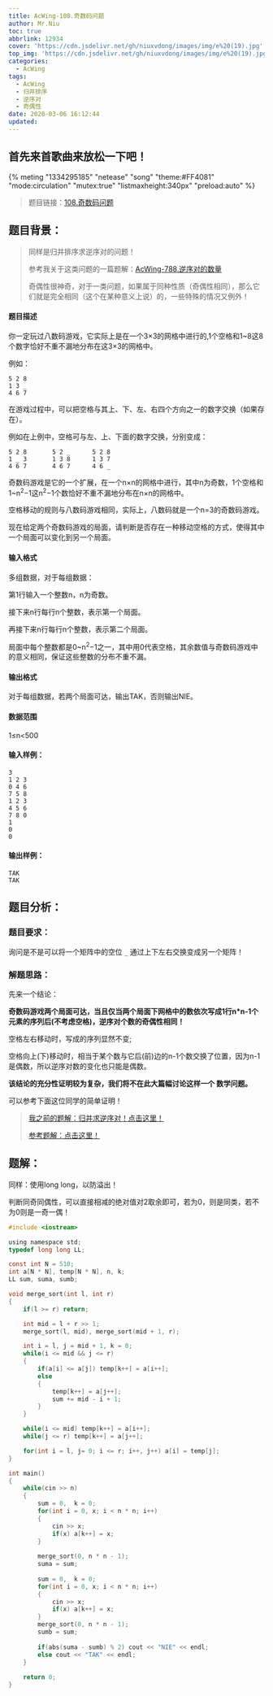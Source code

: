 ```yaml
---
title: AcWing-108.奇数码问题
author: Mr.Niu
toc: true
abbrlink: 12934
cover: 'https://cdn.jsdelivr.net/gh/niuxvdong/images/img/e%20(19).jpg'
top_img: 'https://cdn.jsdelivr.net/gh/niuxvdong/images/img/e%20(19).jpg'
categories:
  - AcWing
tags:
  - AcWing
  - 归并排序
  - 逆序对
  - 奇偶性
date: 2020-03-06 16:12:44
updated:
---
```






## 首先来首歌曲来放松一下吧！

{% meting "1334295185" "netease" "song" "theme:#FF4081" "mode:circulation" "mutex:true" "listmaxheight:340px" "preload:auto"  %}



> 题目链接：[108.奇数码问题](https://www.acwing.com/problem/content/110/)



## 题目背景：



> 同样是归并排序求逆序对的问题！
>
> 参考我关于这类问题的一篇题解：[AcWing-788.逆序对的数量](https://niuxvdong.top/posts/25834.html)
>
> 奇偶性很神奇，对于一类问题，如果属于同种性质（奇偶性相同），那么它们就是完全相同（这个在某种意义上说）的，一些特殊的情况又例外！

#### 题目描述



你一定玩过八数码游戏，它实际上是在一个3×3的网格中进行的,1个空格和1~8这8个数字恰好不重不漏地分布在这3×3的网格中。

例如：

```
5 2 8
1 3 _
4 6 7
```

在游戏过程中，可以把空格与其上、下、左、右四个方向之一的数字交换（如果存在）。

例如在上例中，空格可与左、上、下面的数字交换，分别变成：

```
5 2 8       5 2 _      5 2 8
1 _ 3       1 3 8      1 3 7
4 6 7       4 6 7      4 6 _
```

奇数码游戏是它的一个扩展，在一个n×n的网格中进行，其中n为奇数，1个空格和1~n<sup>2</sup>−1这n<sup>2</sup>−1个数恰好不重不漏地分布在n×n的网格中。

空格移动的规则与八数码游戏相同，实际上，八数码就是一个n=3的奇数码游戏。

现在给定两个奇数码游戏的局面，请判断是否存在一种移动空格的方式，使得其中一个局面可以变化到另一个局面。

#### 输入格式

多组数据，对于每组数据：

第1行输入一个整数n，n为奇数。

接下来n行每行n个整数，表示第一个局面。

再接下来n行每行n个整数，表示第二个局面。

局面中每个整数都是0~n<sup>2</sup>−1之一，其中用0代表空格，其余数值与奇数码游戏中的意义相同，保证这些整数的分布不重不漏。

#### 输出格式

对于每组数据，若两个局面可达，输出TAK，否则输出NIE。

#### 数据范围

1≤n<500

#### 输入样例：

```
3
1 2 3
0 4 6
7 5 8
1 2 3
4 5 6
7 8 0
1
0
0
```

#### 输出样例：

```
TAK
TAK
```



## 题目分析：

### 题目要求：



询问是不是可以将一个矩阵中的空位 `_` 通过上下左右交换变成另一个矩阵！

### 解题思路：



先来一个结论：

**奇数码游戏两个局面可达，当且仅当两个局面下网格中的数依次写成1行n*n-1个元素的序列后(不考虑空格)，逆序对个数的奇偶性相同！**

空格左右移动时，写成的序列显然不变;

空格向上(下)移动时，相当于某个数与它后(前)边的n-1个数交换了位置，因为n-1是偶数，所以逆序对数的变化也只能是偶数。

**该结论的充分性证明较为复杂，我们将不在此大篇幅讨论这样一个 数学问题。**



可以参考下面这位同学的简单证明！



> [我之前的题解：归并求逆序对！点击这里！](https://niuxvdong.top/posts/25834.html)
>
> [参考题解：点击这里！](https://www.acwing.com/solution/AcWing/content/1294/)



## 题解：



同样：使用long long，以防溢出！



判断同奇同偶性，可以直接相减的绝对值对2取余即可，若为0，则是同类，若不为0则是一奇一偶！



```c
#include <iostream>

using namespace std;
typedef long long LL;

const int N = 510;
int a[N * N], temp[N * N], n, k;
LL sum, suma, sumb;

void merge_sort(int l, int r)
{
    if(l >= r) return;

    int mid = l + r >> 1;
    merge_sort(l, mid), merge_sort(mid + 1, r);

    int i = l, j = mid + 1, k = 0;
    while(i <= mid && j <= r)
    {
        if(a[i] <= a[j]) temp[k++] = a[i++];
        else
        {
            temp[k++] = a[j++];
            sum += mid - i + 1;
        }
    }

    while(i <= mid) temp[k++] = a[i++];
    while(j <= r) temp[k++] = a[j++];

    for(int i = l, j= 0; i <= r; i++, j++) a[i] = temp[j];
}

int main()
{
    while(cin >> n)
    {
        sum = 0,  k = 0;
        for(int i = 0, x; i < n * n; i++)
        {
            cin >> x;
            if(x) a[k++] = x;
        }
            
        merge_sort(0, n * n - 1);
        suma = sum;
        
        sum = 0,  k = 0;
        for(int i = 0, x; i < n * n; i++)
        {
            cin >> x;
            if(x) a[k++] = x;
        }
        merge_sort(0, n * n - 1);
        sumb = sum;
        
        if(abs(suma - sumb) % 2) cout << "NIE" << endl;
        else cout << "TAK" << endl;
    }
    
    return 0;
}
```

